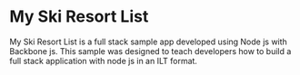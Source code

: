 My Ski Resort List
===================
My Ski Resort List is a full stack sample app developed using Node js with Backbone js.  This sample was
designed to teach developers how to build a full stack application with node js in an ILT format.
